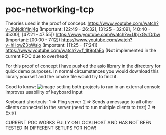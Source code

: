 # poc-networking-tcp

Theories used in the proof of concept.
https://www.youtube.com/watch?v=2hNdkYInj4g (Important: [22:49 - 26:32], [31:25 - 32:09], [40:40 - 45:00], [47:21 - 47:55]) 
https://www.youtube.com/watch?v=UbjxGvrDrbw (Important: [00:00 - 7:12])
https://www.youtube.com/watch?v=hHowZ3bWsio (Important: [11:25 - 17:24])
https://www.youtube.com/watch?v=f_1lt9pfaEo (Not implemented in the current POC due to overhead)


For this proof of concept i have pushed the asio library in the directory for quick demo purposes. In normal circumstances you would download this library yourself and the cmake file would try to find it. 

Good to know: 
![image](https://user-images.githubusercontent.com/63774238/192738495-b8d81492-54c9-4b83-a23a-7b8905a0b5df.png)
setting both projects to run in an external console improves usabillity of keyboard input

Keyboard shortcuts: 
1 => Ping server 
2 => Sends a message to all other clients connected to the server (need to run multiple clients to test)
3 => Exit() 

CURRENT POC WORKS FULLY ON LOCALHOST AND HAS NOT BEEN TESTED IN DIFFERENT SETUPS FOR NOW!
